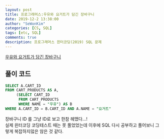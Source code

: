 ```yaml
---
layout: post
title: 프로그래머스:우유와 요거트가 담긴 장바구니
date: 2019-12-2 13:38:00
author: "SeWonKim"
categories: [CS, SQL]
tags: [etc, SQL]
comments: true
description: 프로그래머스 윈터코딩(2019) SQL 문제
---
```


[우유와 요거트가 담긴 장바구니](https://www.welcomekakao.com/learn/courses/30/lessons/62284)


## 풀이 코드
```sql
SELECT A.CART_ID
FROM CART_PRODUCTS AS A, 
     (SELECT CART_ID
      FROM CART_PRODUCTS 
      WHERE NAME = "우유") AS B
WHERE A.CART_ID = B.CART_ID AND A.NAME = "요거트"
```

장바구니 ID 를 그냥 ID로 보고 한참 헤맸다...!     
실제 윈터코딩 코딩테스트 때는 못 풀었었는데 이후에 SQL 다시 공부하고 풀어보니 그렇게 복잡하지많은 않은 것 같다.
